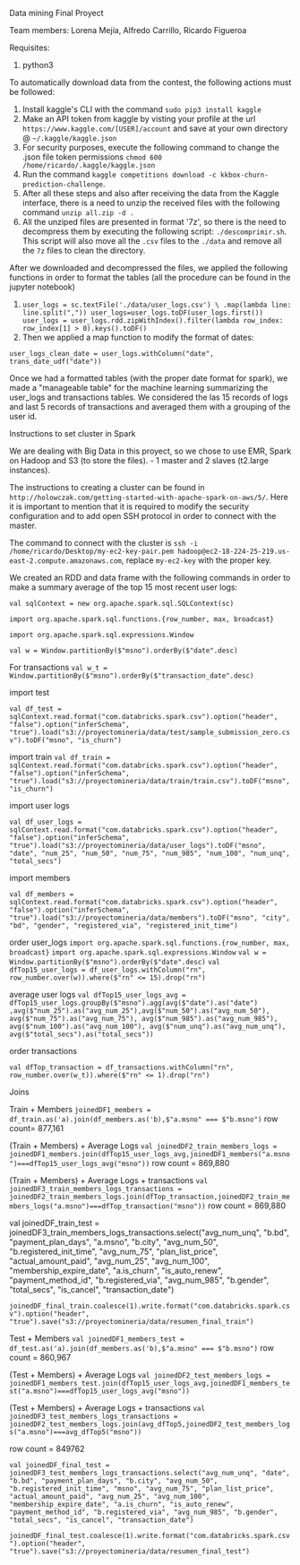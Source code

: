 Data mining
Final Proyect

Team members: Lorena Mejía, Alfredo Carrillo, Ricardo Figueroa

Requisites:
1. python3

To automatically download data from the contest, the following actions must be followed:

1. Install kaggle's CLI with the command `sudo pip3 install kaggle` 
3. Make an API token from kaggle by visting your profile at the url `https://www.kaggle.com/[USER]/account` and save at your own directory @ `~/.kaggle/kaggle.json`
4. For security purposes, execute the following command to change the .json file token permissions `chmod 600 /home/ricardo/.kaggle/kaggle.json`
5. Run the command `kaggle competitions download -c kkbox-churn-prediction-challenge`.
6. After all these steps and also after receiving the data from the Kaggle interface, there is a need to unzip the received files with the following command `unzip all.zip -d .`
7. All the unziped files are presented in format '7z', so there is the need to decompress them by executing the following script: `./descomprimir.sh`. This script will also move all the `.csv` files to the `./data` and remove all the `7z` files to clean the directory.

After we downloaded and decompressed the files, we applied the following functions in order to format the tables (all the procedure can be found in the jupyter notebook)

1. `user_logs = sc.textFile('./data/user_logs.csv') \
    .map(lambda line: line.split(","))
user_logs=user_logs.toDF(user_logs.first())
user_logs = user_logs.rdd.zipWithIndex().filter(lambda row_index: row_index[1] > 0).keys().toDF()` 
2. Then we applied a map function to modify the format of dates:

`user_logs_clean_date = user_logs.withColumn("date", trans_date_udf("date"))`

Once we had a formatted tables (with the proper date format for spark), we made a "manageable table" for the machine learning summarizing the user_logs and transactions tables. We considered the las 15 records of logs and last 5 records of transactions and averaged them with a grouping of the user id.

Instructions to set cluster in Spark

We are dealing with Big Data in this proyect, so we chose to use EMR, Spark on Hadoop and S3 (to store the files).
	- 1 master and 2 slaves (t2.large instances).

The instructions to creating a cluster can be found in `http://holowczak.com/getting-started-with-apache-spark-on-aws/5/`. Here it is important to mention that it is required to modify the security configuration and to add open SSH protocol in order to connect with the master.

The command to connect with the cluster is `ssh -i /home/ricardo/Desktop/my-ec2-key-pair.pem hadoop@ec2-18-224-25-219.us-east-2.compute.amazonaws.com`, replace `my-ec2-key` with the proper key.

We created an RDD and data frame with the following commands in order to make a summary average of the top 15 most recent user logs:

`val sqlContext = new org.apache.spark.sql.SQLContext(sc)`

`import org.apache.spark.sql.functions.{row_number, max, broadcast}`

`import org.apache.spark.sql.expressions.Window`

`val w = Window.partitionBy($"msno").orderBy($"date".desc)`

For transactions
`val w_t = Window.partitionBy($"msno").orderBy($"transaction_date".desc)`

import test

`val df_test = sqlContext.read.format("com.databricks.spark.csv").option("header", "false").option("inferSchema", "true").load("s3://proyectomineria/data/test/sample_submission_zero.csv").toDF("msno", "is_churn")`


import train
`val df_train = sqlContext.read.format("com.databricks.spark.csv").option("header", "false").option("inferSchema", "true").load("s3://proyectomineria/data/train/train.csv").toDF("msno", "is_churn")`

import user logs

`val df_user_logs = sqlContext.read.format("com.databricks.spark.csv").option("header", "false").option("inferSchema", "true").load("s3://proyectomineria/data/user_logs").toDF("msno", "date", "num_25", "num_50", "num_75", "num_985", "num_100", "num_unq", "total_secs")`

import members

`val df_members = sqlContext.read.format("com.databricks.spark.csv").option("header", "false").option("inferSchema", "true").load("s3://proyectomineria/data/members").toDF("msno", "city", "bd", "gender", "registered_via", "registered_init_time")`

order user_logs
`import org.apache.spark.sql.functions.{row_number, max, broadcast}`
`import org.apache.spark.sql.expressions.Window`
`val w = Window.partitionBy($"msno").orderBy($"date".desc)`
`val dfTop15_user_logs = df_user_logs.withColumn("rn", row_number.over(w)).where($"rn" <= 15).drop("rn")`

average user logs
`val dfTop15_user_logs_avg = dfTop15_user_logs.groupBy($"msno").agg(avg($"date").as("date") ,avg($"num_25").as("avg_num_25"),avg($"num_50").as("avg_num_50"), avg($"num_75").as("avg_num_75"), avg($"num_985").as("avg_num_985"), avg($"num_100").as("avg_num_100"), avg($"num_unq").as("avg_num_unq"), avg($"total_secs").as("total_secs"))`

order transactions

`val dfTop_transaction = df_transactions.withColumn("rn", row_number.over(w_t)).where($"rn" <= 1).drop("rn")`

Joins

Train + Members
`joinedDF1_members = df_train.as('a).join(df_members.as('b),$"a.msno" === $"b.msno")`
row count= 877,161

(Train + Members) + Average Logs
`val joinedDF2_train_members_logs = joinedDF1_members.join(dfTop15_user_logs_avg,joinedDF1_members("a.msno")===dfTop15_user_logs_avg("msno"))`
row count = 869,880

(Train + Members) + Average Logs + transactions
`val joinedDF3_train_members_logs_transactions = joinedDF2_train_members_logs.join(dfTop_transaction,joinedDF2_train_members_logs("a.msno")===dfTop_transaction("msno"))`
row count = 869,880

val joinedDF_train_test = joinedDF3_train_members_logs_transactions.select("avg_num_unq", "b.bd", "payment_plan_days", "a.msno", "b.city", "avg_num_50", "b.registered_init_time", "avg_num_75", "plan_list_price", "actual_amount_paid", "avg_num_25", "avg_num_100", "membership_expire_date", "a.is_churn", "is_auto_renew", "payment_method_id", "b.registered_via", "avg_num_985", "b.gender", "total_secs", "is_cancel", "transaction_date")

`joinedDF_final_train.coalesce(1).write.format("com.databricks.spark.csv").option("header", "true").save("s3://proyectomineria/data/resumen_final_train")`




Test + Members
`val joinedDF1_members_test = df_test.as('a).join(df_members.as('b),$"a.msno" === $"b.msno")`
row count = 860,967

(Test + Members) + Average Logs
`val joinedDF2_test_members_logs = joinedDF1_members_test.join(dfTop15_user_logs_avg,joinedDF1_members_test("a.msno")===dfTop15_user_logs_avg("msno"))`

(Test + Members) + Average Logs + transactions
`val joinedDF3_test_members_logs_transactions = joinedDF2_test_members_logs.join(avg_dfTop5,joinedDF2_test_members_logs("a.msno")===avg_dfTop5("msno"))`

row count = 849762

`val joinedDF_final_test = joinedDF3_test_members_logs_transactions.select("avg_num_unq", "date", "b.bd", "payment_plan_days", "b.city", "avg_num_50", "b.registered_init_time", "msno", "avg_num_75", "plan_list_price", "actual_amount_paid", "avg_num_25", "avg_num_100", "membership_expire_date", "a.is_churn", "is_auto_renew", "payment_method_id", "b.registered_via", "avg_num_985", "b.gender", "total_secs", "is_cancel", "transaction_date")`

`joinedDF_final_test.coalesce(1).write.format("com.databricks.spark.csv").option("header", "true").save("s3://proyectomineria/data/resumen_final_test")`